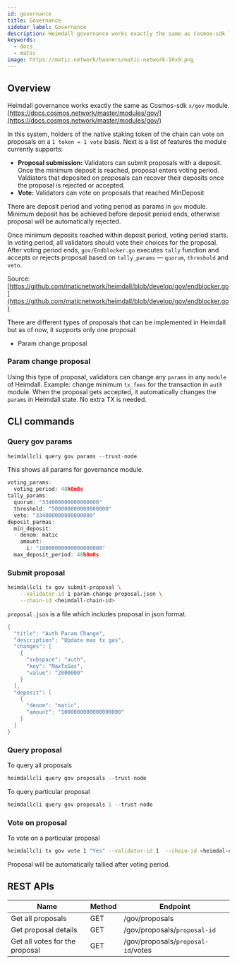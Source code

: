 ```yaml
---
id: governance
title: Governance
sidebar_label: Governance
description: Heimdall governance works exactly the same as Cosmos-sdk `x/gov` module. [https://docs.cosmos.network/master/modules/gov/](https://docs.cosmos.network/master/modules/gov/). In this system, holders of the native staking token of the chain can vote on proposals on a 1 token - 1 vote basis.
keywords:
  - docs
  - matic
image: https://matic.network/banners/matic-network-16x9.png
---
```


## Overview

Heimdall governance works exactly the same as Cosmos-sdk `x/gov` module. [https://docs.cosmos.network/master/modules/gov/](https://docs.cosmos.network/master/modules/gov/)

In this system, holders of the native staking token of the chain can vote on proposals on a `1 token = 1 vote` basis. Next is a list of features the module currently supports:

- **Proposal submission:** Validators can submit proposals with a deposit. Once the minimum deposit is reached, proposal enters voting period. Valdiators that deposited on proposals can recover their deposits once the proposal is rejected or accepted.
- **Vote:** Validators can vote on proposals that reached MinDeposit

There are deposit period and voting period as params in `gov` module. Minimum deposit has be achieved before deposit period ends, otherwise proposal will be automatically rejected.

Once minimum deposits reached within deposit period, voting period starts. In voting period, all validators should vote their choices for the proposal. After voting period ends, `gov/Endblocker.go` executes `tally`  function and accepts or rejects proposal based on `tally_params` — `quorum`, `threshold` and `veto`.

Source: [https://github.com/maticnetwork/heimdall/blob/develop/gov/endblocker.go](https://github.com/maticnetwork/heimdall/blob/develop/gov/endblocker.go)

There are different types of proposals that can be implemented in Heimdall but as of now, it supports only one proposal:

- Param change proposal

### **Param change proposal**

Using this type of proposal, validators can change any `params` in any `module` of Heimdall. Example: change minimum `tx_fees` for the transaction in `auth` module. When the proposal gets accepted, it automatically changes the `params` in Heimdall state. No extra TX is needed.

## CLI commands

### Query gov params

```go
heimdallcli query gov params --trust-node
```

This shows all params for governance module.

```go
voting_params:
  voting_period: 48h0m0s
tally_params:
  quorum: "334000000000000000"
  threshold: "500000000000000000"
  veto: "334000000000000000"
deposit_parmas:
  min_deposit:
  - denom: matic
    amount:
      i: "10000000000000000000"
  max_deposit_period: 48h0m0s
```

### Submit proposal

```bash
heimdallcli tx gov submit-proposal \
    --validator-id 1 param-change proposal.json \
    --chain-id <heimdall-chain-id>
```

`proposal.json` is a file which includes proposal in json format.

```go
{
  "title": "Auth Param Change",
  "description": "Update max tx gas",
  "changes": [
    {
      "subspace": "auth",
      "key": "MaxTxGas",
      "value": "2000000"
    }
  ],
  "deposit": [
    {
      "denom": "matic",
      "amount": "1000000000000000000"
    }
  ]
}
```

### Query proposal

To query all proposals

```go
heimdallcli query gov proposals --trust-node
```

To query particular proposal

```go
heimdallcli query gov proposals 1 --trust-node
```

### Vote on proposal

To vote on a particular proposal

```bash
heimdallcli tx gov vote 1 "Yes" --validator-id 1  --chain-id <heimdal-chain-id>
```

Proposal will be automatically tallied after voting period.

## REST APIs

| Name                           | Method | Endpoint                           |
| ------------------------------ | ------ | ---------------------------------- |
| Get all proposals              | GET    | /gov/proposals                     |
| Get proposal details           | GET    | /gov/proposals/`proposal-id`       |
| Get all votes for the proposal | GET    | /gov/proposals/`proposal-id`/votes |
